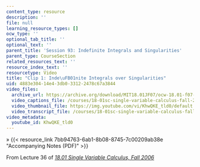 ```yaml
---
content_type: resource
description: ''
file: null
learning_resource_types: []
ocw_type: ''
optional_tab_title: ''
optional_text: ''
parent_title: 'Session 93: Indefinite Integrals and Singularities'
parent_type: CourseSection
related_resources_text: ''
resource_index_text: ''
resourcetype: Video
title: "Clip 1: Inde\uFB01nite Integrals over Singularities"
uid: 4883e304-14e4-3db0-3312-2478c67a3844
video_files:
  archive_url: https://archive.org/download/MIT18.01JF07/ocw-18.01-f07-lec36_300k.mp4
  video_captions_file: /courses/18-01sc-single-variable-calculus-fall-2010/fcd0de15c3725595b0d3584fab7ca937_KhwQKE_tld0.vtt
  video_thumbnail_file: https://img.youtube.com/vi/KhwQKE_tld0/default.jpg
  video_transcript_file: /courses/18-01sc-single-variable-calculus-fall-2010/f014685cb9b88dc8cd059cacddd23f9c_KhwQKE_tld0.pdf
video_metadata:
  youtube_id: KhwQKE_tld0
---
```


» {{< resource_link 7bb94763-6ab1-8b08-8745-7c00209ab38e "Accompanying Notes (PDF)" >}}

From Lecture 36 of [_18.01 Single Variable Calculus, Fall 2006_](/courses/18-01-single-variable-calculus-fall-2006/pages/video-lectures)